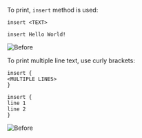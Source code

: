 To print, ```insert``` method is used:

```
insert <TEXT>
```

```
insert Hello World!
```

<img src="/assets/images/single-line-insert.webp" alt="Before">

To print multiple line text, use curly brackets:
```
insert {
<MULTIPLE LINES>
}
```

```
insert {
line 1
line 2 
}
```

<img src="/assets/images/multiple-line-insert.webp" alt="Before">